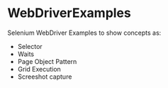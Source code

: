 # WebDriverExamples
Selenium WebDriver Examples to show concepts as:
* Selector 
* Waits
* Page Object Pattern
* Grid Execution
* Screeshot capture
